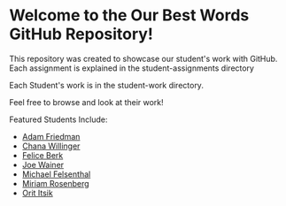 # Welcome to the Our Best Words GitHub Repository! 

This repository was created to showcase our student's work with GitHub.
Each assignment is explained in the student-assignments directory

Each Student's work is in the student-work directory.

Feel free to browse and look at their work!

Featured Students Include:

* [Adam Friedman]()
* [Chana Willinger]()
* [Felice Berk]()
* [Joe Wainer]()
* [Michael Felsenthal]()
* [Miriam Rosenberg]()
* [Orit Itsik]()
